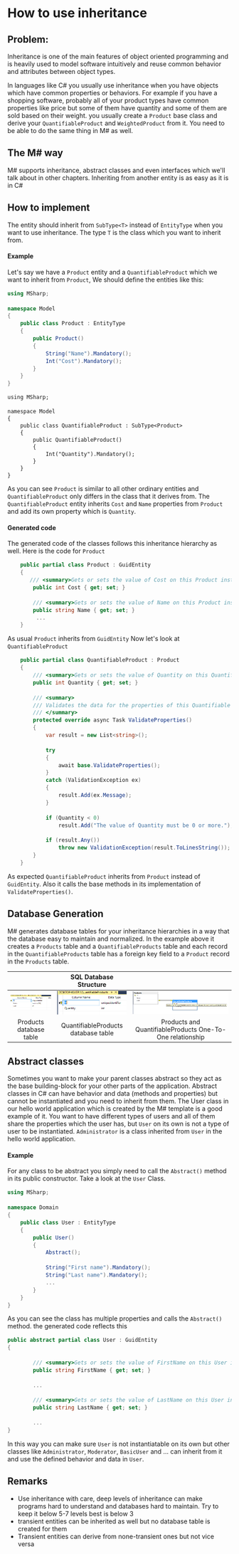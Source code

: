 # How to use inheritance

## Problem:

Inheritance is one of the main features of object oriented programming and is heavily used to model software intuitively and reuse common behavior and attributes between object types.

In languages like C# you usually use inheritance when you have objects which have common properties or behaviors.
For example if you have a shopping software, probably all of your product types have common properties like price but some of them have quantity and some of them are sold based on their weight.
you usually create a `Product` base class and derive your `QuantifiableProduct` and `WeightedProduct` from it.
You need to be able to do the same thing in M# as well.

## The M# way

M# supports inheritance, abstract classes and even interfaces which we'll talk about in other chapters.
Inheriting from another entity is as easy as it is in C#

## How to implement

The entity should inherit from `SubType<T>` instead of `EntityType` when you want to use inheritance.
The type `T` is the class which you want to inherit from.

#### Example

Let's say we have a `Product` entity and a `QuantifiableProduct` which we want to inherit from `Product`, We should define the entities like this:

```csharp
using MSharp;

namespace Model
{
    public class Product : EntityType
    {
        public Product()
        {
            String("Name").Mandatory();
            Int("Cost").Mandatory();
        }
    }
}

```

```chsarp
using MSharp;

namespace Model
{
    public class QuantifiableProduct : SubType<Product>
    {
        public QuantifiableProduct()
        {
            Int("Quantity").Mandatory();
        }
    }
}

```
As you can see `Product` is similar to all other ordinary entities and `QuantifiableProduct` only differs in the class that it derives from.
The `QuantifiableProduct` entity inherits `Cost` and `Name` properties from `Product` and add its own property which is `Quantity`.

#### Generated code

The generated code of the classes follows this inheritance hierarchy as well.
Here is the code for `Product`

```csharp
    public partial class Product : GuidEntity
    {
       /// <summary>Gets or sets the value of Cost on this Product instance.</summary>
        public int Cost { get; set; }
        
        /// <summary>Gets or sets the value of Name on this Product instance.</summary>
        public string Name { get; set; }
         ...   
    }
```

As usual `Product` inherits from `GuidEntity`
Now let's look at `QuantifiableProduct`

```csharp
    public partial class QuantifiableProduct : Product
    {
        /// <summary>Gets or sets the value of Quantity on this Quantifiable product instance.</summary>
        public int Quantity { get; set; }

        /// <summary>
        /// Validates the data for the properties of this Quantifiable product and throws a ValidationException if an error is detected.<para/>
        /// </summary>
        protected override async Task ValidateProperties()
        {
            var result = new List<string>();
            
            try
            {
                await base.ValidateProperties();
            }
            catch (ValidationException ex)
            {
                result.Add(ex.Message);
            }
            
            if (Quantity < 0)
                result.Add("The value of Quantity must be 0 or more.");
            
            if (result.Any())
                throw new ValidationException(result.ToLinesString());
        }
    }
```

As expected `QuantifiableProduct` inherits from `Product` instead of `GuidEntity`.
Also it calls the base methods in its implementation of `ValidateProperties()`.

## Database Generation

M# generates database tables for your inheritance hierarchies in a way that the database easy to maintain and normalized.
In the example above it creates a `Products` table and a `QuantifiableProducts` table and each record in the `QuantifiableProducts` table has a foreign key field to a `Product` record in the `Products` table.

|    |    SQL Database Structure    |     |
|:--:|:----------------------------:| :--:|
| ![Product](images/Products.PNG "Product") | ![QuantifiableProduct](images/QuantifiableProducts.PNG "QuantifiableProduct") | ![relationship](images/ProductAndQuantifiableProductRelationship.PNG "relationship")  |
 | Products database table | QuantifiableProducts database table | Products and QuantifiableProducts One-To-One relationship |

## Abstract classes

Sometimes you want to make your parent classes abstract so they act as the base building-block for your other parts of the application.
Abstract classes in C# can have behavior and data (methods and properties) but cannot be instantiated and you need to inherit from them.
The User class in our hello world application which is created by the M# template is a good example of it.
You want to have different types of users and all of them share the properties which the user has, but `User` on its own is not a type of user to be instantiated.
`Administrator` is a class inherited from `User` in the hello world application.

#### Example

For any class to be abstract you simply need to call the `Abstract()` method in its public constructor.
Take a look at the `User` Class.

```csharp
using MSharp;

namespace Domain
{
    public class User : EntityType
    {
        public User()
        {
            Abstract();

            String("First name").Mandatory();
            String("Last name").Mandatory();
            ...
        }
    }
}
```

As you can see the class has multiple properties and calls the `Abstract()` method. 
the generated code reflects this

```csharp
public abstract partial class User : GuidEntity
{
        
        /// <summary>Gets or sets the value of FirstName on this User instance.</summary>
        public string FirstName { get; set; }
        
        ...
        
        /// <summary>Gets or sets the value of LastName on this User instance.</summary>
        public string LastName { get; set; }

        ...
}
```

In this way you can make sure `User` is not instantiatable on its own but other classes like `Administrator`, `Moderator`, `BasicUser` and … can inherit from it and use the defined behavior and data in `User`.

## Remarks

- Use inheritance with care, deep levels of inheritance can make programs hard to understand and databases hard to maintain. Try to keep it below 5-7 levels best is below 3
- transient entities can be inherited as well but no database table is created for them
- Transient entities can derive from none-transient ones but not vice versa